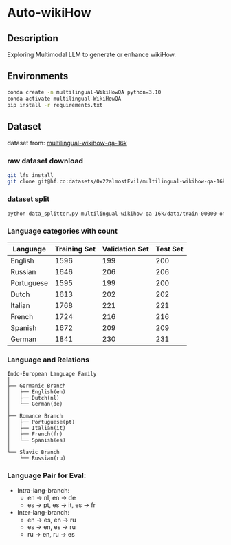 # Auto-wikiHow

## Description
Exploring Multimodal LLM to generate or enhance wikiHow.

## Environments
```sh
conda create -n multilingual-WikiHowQA python=3.10
conda activate multilingual-WikiHowQA
pip install -r requirements.txt
```

## Dataset
dataset from: [multilingual-wikihow-qa-16k](https://huggingface.co/datasets/0x22almostEvil/multilingual-wikihow-qa-16k)

### raw dataset download
```sh
git lfs install
git clone git@hf.co:datasets/0x22almostEvil/multilingual-wikihow-qa-16k
```

### dataset split
```sh
python data_splitter.py multilingual-wikihow-qa-16k/data/train-00000-of-00001-0bdf6bc5b4b507e0.parquet 42 ./dataset 0.8 0.1 0.1
```

### Language categories with count
| Language | Training Set | Validation Set | Test Set |
|----------|--------------|----------------|----------|
| English  | 1596         | 199            | 200      |
| Russian  | 1646         | 206            | 206      |
| Portuguese | 1595       | 199            | 200      |
| Dutch    | 1613         | 202            | 202      |
| Italian  | 1768         | 221            | 221      |
| French   | 1724         | 216            | 216      |
| Spanish  | 1672         | 209            | 209      |
| German   | 1841         | 230            | 231      |

### Language and Relations
```
Indo-European Language Family
│
├── Germanic Branch
│   ├── English(en)
│   ├── Dutch(nl)
│   └── German(de)
│
├── Romance Branch
│   ├── Portuguese(pt)
│   ├── Italian(it)
│   ├── French(fr)
│   └── Spanish(es)
│
└── Slavic Branch
    └── Russian(ru)
```

### Language Pair for Eval:
* Intra-lang-branch:
  * en -> nl, en -> de
  * es -> pt, es -> it, es -> fr
* Inter-lang-branch:
  * en -> es, en -> ru
  * es -> en, es -> ru
  * ru -> en, ru -> es
